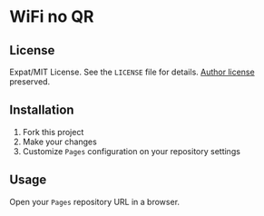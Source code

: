 WiFi no QR
========

License
-------
Expat/MIT License. See the `LICENSE` file for details. [Author license](https://github.com/evgeni/qifi/blob/gh-pages/LICENSE) preserved.

Installation
------------
1. Fork this project
2. Make your changes
3. Customize `Pages` configuration on your repository settings

Usage
-----
Open your `Pages` repository URL in a browser.
